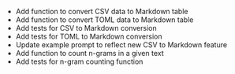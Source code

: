 ---
---

- Add function to convert CSV data to Markdown table
- Add function to convert TOML data to Markdown table
- Add tests for CSV to Markdown conversion
- Add tests for TOML to Markdown conversion
- Update example prompt to reflect new CSV to Markdown feature
- Add function to count n-grams in a given text
- Add tests for n-gram counting function
